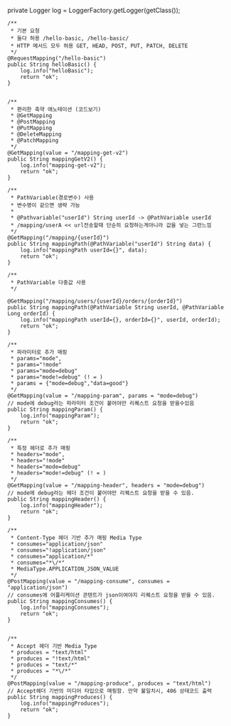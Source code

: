 private Logger log = LoggerFactory.getLogger(getClass());

    /**
     * 기본 요청
     * 둘다 허용 /hello-basic, /hello-basic/
     * HTTP 메서드 모두 허용 GET, HEAD, POST, PUT, PATCH, DELETE
     */
    @RequestMapping("/hello-basic")
    public String helloBasic() {
        log.info("helloBasic");
        return "ok";
    }


    /**
     * 편리한 축약 애노테이션 (코드보기)
     * @GetMapping
     * @PostMapping
     * @PutMapping
     * @DeleteMapping
     * @PatchMapping
     */
    @GetMapping(value = "/mapping-get-v2")
    public String mappingGetV2() {
        log.info("mapping-get-v2");
        return "ok";
    }

    /**
     * PathVariable(경로변수) 사용
     * 변수명이 같으면 생략 가능
     *
     * @Pathvariable("userId") String userId -> @PathVariable userId
     * /mapping/userA << url전송할때 단순히 요청하는게아니라 값을 넣는 그런느낌
     */
    @GetMapping("/mapping/{userId}")
    public String mappingPath(@PathVariable("userId") String data) {
        log.info("mappingPath userId={}", data);
        return "ok";
    }

    /**
     * PathVariable 다중값 사용
     */

    @GetMapping("/mapping/users/{userId}/orders/{orderId}")
    public String mappingPath(@PathVariable String userId, @PathVariable Long orderId) {
        log.info("mappingPath userId={}, orderId={}", userId, orderId);
        return "ok";
    }

    /**
     * 파라미터로 추가 매핑
     * params="mode",
     * params="!mode"
     * params="mode=debug"
     * params="mode!=debug" (! = )
     * params = {"mode=debug","data=good"}
     */
    @GetMapping(value = "/mapping-param", params = "mode=debug")
    // mode에 debug라는 파라미터 조건이 붙어야만 리퀘스트 요청을 받을수있음
    public String mappingParam() {
        log.info("mappingParam");
        return "ok";
    }

    /**
     * 특정 헤더로 추가 매핑
     * headers="mode",
     * headers="!mode"
     * headers="mode=debug"
     * headers="mode!=debug" (! = )
     */
    @GetMapping(value = "/mapping-header", headers = "mode=debug")
    // mode에 debug라는 헤더 조건이 붙어야만 리퀘스트 요청을 받을 수 있음.
    public String mappingHeader() {
        log.info("mappingHeader");
        return "ok";
    }

    /**
     * Content-Type 헤더 기반 추가 매핑 Media Type
     * consumes="application/json"
     * consumes="!application/json"
     * consumes="application/*"
     * consumes="*\/*"
     * MediaType.APPLICATION_JSON_VALUE
     */
    @PostMapping(value = "/mapping-consume", consumes = "application/json")
    // consumes에 어플리케이션 콘텐트가 json이여야지 리퀘스트 요청을 받을 수 있음.
    public String mappingConsumes() {
        log.info("mappingConsumes");
        return "ok";
    }


    /**
     * Accept 헤더 기반 Media Type
     * produces = "text/html"
     * produces = "!text/html"
     * produces = "text/*"
     * produces = "*\/*"
     */
    @PostMapping(value = "/mapping-produce", produces = "text/html")
    // Accept헤더 기반의 미디어 타입으로 매핑함. 만약 불일치시, 406 상태코드 출력
    public String mappingProduces() {
        log.info("mappingProduces");
        return "ok";
    }
